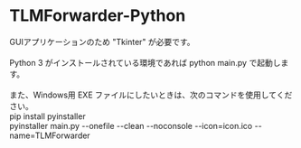 # TLMForwarder-Python
GUIアプリケーションのため "Tkinter" が必要です。<br><br>
Python 3 がインストールされている環境であれば python main.py で起動します。<br><br>
また、Windows用 EXE ファイルにしたいときは、次のコマンドを使用してください。<br>
pip install pyinstaller<br>
pyinstaller main.py --onefile --clean --noconsole --icon=icon.ico --name=TLMForwarder<br>

